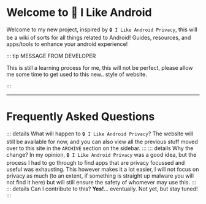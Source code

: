 # Welcome to **📱 I Like Android**

Welcome to my new project, inspired by `🔒 I Like Android Privacy`, this will be a wiki of sorts for all things related to Android! Guides, resources, and apps/tools to enhance your android experience!

::: tip MESSAGE FROM DEVELOPER

This is still a learning process for me, this will not be perfect, please allow me some time to get used to this new.. style of website.

:::

---

# Frequently Asked Questions

::: details What will happen to `🔒 I Like Android Privacy`?
The website will still be available for now, and you can also view all the previous stuff moved over to this site in the `ARCHIVE` section on the sidebar.
:::
::: details Why the change?
In my opinion, `🔒 I Like Android Privacy` was a good idea, but the process I had to go through to find apps that are privacy focussed and useful was exhausting. This however makes it a lot easier, I will not focus on privacy as much (to an extent, if something is straight up malware you will not find it here) but will still ensure the safety of whomever may use this.
:::
::: details Can I contribute to this?
**Yes!**... eventually. Not yet, but stay tuned!
:::
